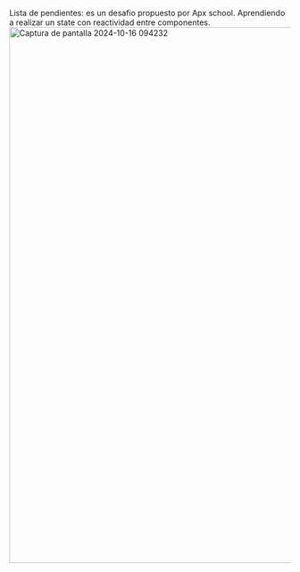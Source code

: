 Lista de pendientes: es un desafio propuesto por Apx school. Aprendiendo a realizar un state con reactividad entre componentes.
<img width="958" alt="Captura de pantalla 2024-10-16 094232" src="https://github.com/user-attachments/assets/fb327604-ceec-47d3-8fbd-7e0134d93159">
